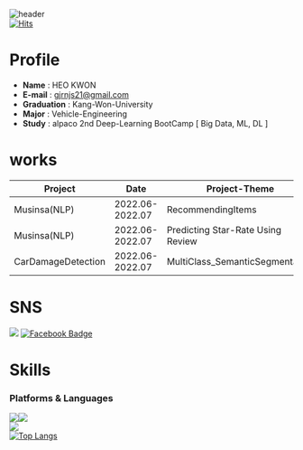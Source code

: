 <!--
**heokwon/heokwon** is a ✨ _special_ ✨ repository because its `README.md` (this file) appears on your GitHub profile.

Here are some ideas to get you started:

- 🔭 I’m currently working on ...
- 🌱 I’m currently learning ...
- 👯 I’m looking to collaborate on ...
- 🤔 I’m looking for help with ...
- 💬 Ask me about ...
- 📫 How to reach me: ...
- 😄 Pronouns: ...
- ⚡ Fun fact: ...
-->
![header](https://capsule-render.vercel.app/api?type=waving&color=timeGradient&height=200&section=header&text=HeoKwon%20Github&fontSize=90)
<br>[![Hits](https://hits.seeyoufarm.com/api/count/incr/badge.svg?url=https%3A%2F%2Fgithub.com%2Fheokwon%2Fhit-counter&count_bg=%23141414&title_bg=%237828CA&icon=hey.svg&icon_color=%23F0F0F0&title=hits&edge_flat=false)](https://hits.seeyoufarm.com)
# Profile
* **Name** : HEO KWON
* **E-mail** : gjrnjs21@gmail.com
* **Graduation** : Kang-Won-University
* **Major** : Vehicle-Engineering
* **Study** : alpaco 2nd Deep-Learning BootCamp [ Big Data, ML, DL ]
# works
Project  | Date | Project-Theme | Skill | Link
---------------------------|------|-------|-----------------|---------------------|
Musinsa(NLP) | 2022.06-2022.07 | RecommendingItems | ML | (https://)
Musinsa(NLP) | 2022.06-2022.07 | Predicting Star-Rate Using Review | [DL]Modeling, Data Augmentation | (https://)
CarDamageDetection| 2022.06-2022.07 | MultiClass_SemanticSegmentation | SemanticSegmentation, Data Augmentation | (https://)
# SNS
<a href="https://www.instagram.com/hukkwon/"><img src="https://img.shields.io/badge/Instagram-FFCA28?style=flat-       square&logo=Instagram&logoColor=white"/></a>
[![Facebook Badge](https://img.shields.io/badge/facebook-1877f2?style=flat-square&logo=facebook&logoColor=white&link=https://www.facebook.com/heo.kwon.3)](https://www.facebook.com/heo.kwon.3)
# Skills
### Platforms & Languages
<img src="https://img.shields.io/badge/Google Colab-F9AB00?style=for-the-badge&logo=Google Colab&logoColor=white"><img src="https://img.shields.io/badge/Visual Studio Code-007ACC?style=for-the-badge&logo=Visual Studio Code&logoColor=white">
<br><img src="https://img.shields.io/badge/Python-3776AB?style=for-the-badge&logo=Python&logoColor=white">
<br>[![Top Langs](https://github-readme-stats.vercel.app/api/top-langs/?username=heokwon)](https://github.com/heokwon/github-readme-stats)
